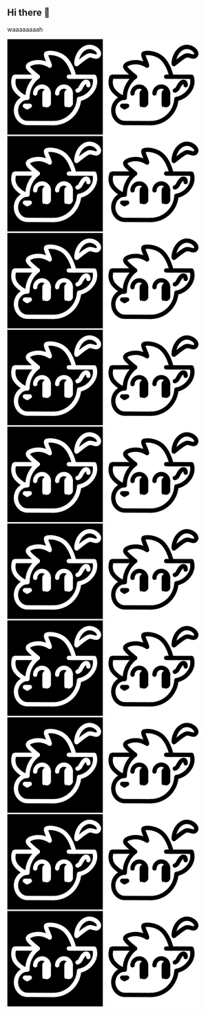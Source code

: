 ## Hi there 👋

waaaaaaaah

![SVG Image](scrunchesvgwhitewithbg.svg)
![SVG Image](scrunchesvgwithbg.svg)
![SVG Image](scrunchesvgwhitewithbg.svg)
![SVG Image](scrunchesvgwithbg.svg)
![SVG Image](scrunchesvgwhitewithbg.svg)
![SVG Image](scrunchesvgwithbg.svg)
![SVG Image](scrunchesvgwhitewithbg.svg)
![SVG Image](scrunchesvgwithbg.svg)
![SVG Image](scrunchesvgwhitewithbg.svg)
![SVG Image](scrunchesvgwithbg.svg)
![SVG Image](scrunchesvgwhitewithbg.svg)
![SVG Image](scrunchesvgwithbg.svg)
![SVG Image](scrunchesvgwhitewithbg.svg)
![SVG Image](scrunchesvgwithbg.svg)
![SVG Image](scrunchesvgwhitewithbg.svg)
![SVG Image](scrunchesvgwithbg.svg)
![SVG Image](scrunchesvgwhitewithbg.svg)
![SVG Image](scrunchesvgwithbg.svg)
![SVG Image](scrunchesvgwhitewithbg.svg)
![SVG Image](scrunchesvgwithbg.svg)
<!--
**MrBStones/MrBStones** is a ✨ _special_ ✨ repository because its `README.md` (this file) appears on your GitHub profile.

Here are some ideas to get you started:

- 🔭 I’m currently working on ...
- 🌱 I’m currently learning ...
- 👯 I’m looking to collaborate on ...
- 🤔 I’m looking for help with ...
- 💬 Ask me about ...
- 📫 How to reach me: ...
- 😄 Pronouns: ...
- ⚡ Fun fact: ...
-->
